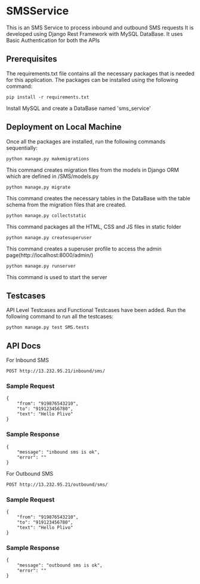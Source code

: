 # SMSService

This is an SMS Service to process inbound and outbound SMS requests
It is developed using Django Rest Framework with MySQL DataBase.
It uses Basic Authentication for both the APIs

## Prerequisites
The requirements.txt file contains all the necessary packages that is needed for this application. The packages can be installed using the following command:
```
pip install -r requirements.txt
```
Install MySQL and create a DataBase named 'sms_service'

## Deployment on Local Machine
Once all the packages are installed, run the following commands sequentially:
```
python manage.py makemigrations
```
This command creates migration files from the models in Django ORM which are defined in /SMS/models.py

```
python manage.py migrate
```
This command creates the necessary tables in the DataBase with the table schema from the migration files that are created.

```
python manage.py collectstatic
```
This command packages all the HTML, CSS and JS files in static folder

```
python manage.py createsuperuser
```
This command creates a superuser profile to access the admin page(http://localhost:8000/admin/)

```
python manage.py runserver
```
This command is used to start the server

## Testcases
API Level Testcases and Functional Testcases have been added.
Run the following command to run all the testcases:
```
python manage.py test SMS.tests
```

## API Docs
For Inbound SMS
```
POST http://13.232.95.21/inbound/sms/
```
### Sample Request
```
{
	"from": "919876543210",
	"to": "919123456780",
	"text": "Hello Plivo"
}
```
### Sample Response
```
{
    "message": "inbound sms is ok",
    "error": ""
}
```

For Outbound SMS
```
POST http://13.232.95.21/outbound/sms/
```
### Sample Request
```
{
	"from": "919876543210",
	"to": "919123456780",
	"text": "Hello Plivo"
}
```
### Sample Response
```
{
    "message": "outbound sms is ok",
    "error": ""
}
```

